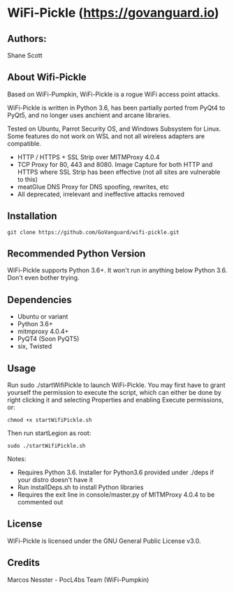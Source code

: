WiFi-Pickle (https://govanguard.io)
==

## Authors:
Shane Scott

## About Wifi-Pickle
Based on WiFi-Pumpkin, WiFi-Pickle is a rogue WiFi access point attacks.

WiFi-Pickle is written in Python 3.6, has been partially ported from PyQt4 to PyQt5, and no longer uses anchient and arcane libraries. 

Tested on Ubuntu, Parrot Security OS, and Windows Subsystem for Linux. Some features do not work on WSL and not all wireless adapters are compatible.

* HTTP / HTTPS + SSL Strip over MITMProxy 4.0.4
* TCP Proxy for 80, 443 and 8080. Image Capture for both HTTP and HTTPS where SSL Strip has been effective (not all sites are vulnerable to this)
* meatGlue DNS Proxy for DNS spoofing, rewrites, etc
* All deprecated, irrelevant and ineffective attacks removed

## Installation
```
git clone https://github.com/GoVanguard/wifi-pickle.git
```

## Recommended Python Version
WiFi-Pickle supports Python 3.6+. It won't run in anything below Python 3.6. Don't even bother trying.

## Dependencies
* Ubuntu or variant
* Python 3.6+
* mitmproxy 4.0.4+
* PyQT4 (Soon PyQT5)
* six, Twisted

## Usage
Run sudo ./startWifiPickle to launch WiFi-Pickle. You may first have to grant yourself the permission to execute the script, which can either be done by right clicking it and selecting Properties and enabling Execute permissions, or:
```
chmod +x startWifiPickle.sh
```

Then run startLegion as root:
```
sudo ./startWifiPickle.sh
```
Notes: 
* Requires Python 3.6. Installer for Python3.6 provided under ./deps if your distro doesn't have it
* Run installDeps.sh to install Python libraries
* Requires the exit line in console/master.py of MITMProxy 4.0.4 to be commented out

## License
WiFi-Pickle is licensed under the GNU General Public License v3.0.

## Credits
Marcos Nesster - PocL4bs Team (WiFi-Pumpkin)
